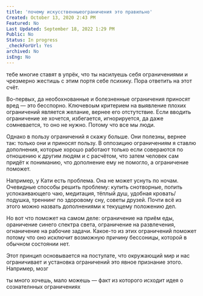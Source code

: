 ```yaml
---
title: 'почему искусственныеограничения это правильно'
Created: October 13, 2020 2:43 PM
Featured: No
Last Updated: September 18, 2022 1:29 PM
Public: No
Status: In progress
_checkForUrl: Yes
archived: No
isEng: No
---
```


тебе многие ставят в упрёк, что ты насилуешь себя ограничениями и чрезмерно жестишь с этим портя себе психику. Пора ответить на этот счёт.

Во-первых, да необохнованные и болезненные ограничения приносят вред — это бесспорно. Ключевоым критерием на выявление плохих ограничений является желание, вернее его отстутствие. Если вводить ограничение хе хочется, избегается, игнорируется, да даже сомневается, то оно не нужно. Потому что все мы люди.

Однако в пользу ограничений я скажу больше. Они полезны, вернее так: только они и приносят пользу. В оппозицию ограничениям я ставлю дополнения, которые хорошо работают только если совераются по отношению к другим людям и с расчётом, что затем человек сам придёт к пониманию, что дополнение ему не помогло, а ограничение поможет.

Например, у Кати есть проблема. Она не может уснуть по ночам. Очевидные способы решить проблему: купить снотворные, попить успокаивающего чаю, медитация, тёплый душ, удобная кровать/подушка, треннинг по здоровому сну, советы друзей. Почти всё из этого можно назвать дополнениями к текущему положению дел.

Но вот что поможет на самом деле: ограничение на приём еды, ораничение синего спектра света, ограничение на развлечения, огнаничение на рабочие задачи. Какое-то из этих ограничений поможет потому что оно исключит возможную причину бессоницы, которой в обычном состоянии нет.

Этот принцип основывается на постулате, что окружающий мир и нас ограничивает и установка ограничений это явное признание этого. Например, мозг

ты много хочешь, мало можешь — факт из которого исходит идея о сознателнных ограничениях